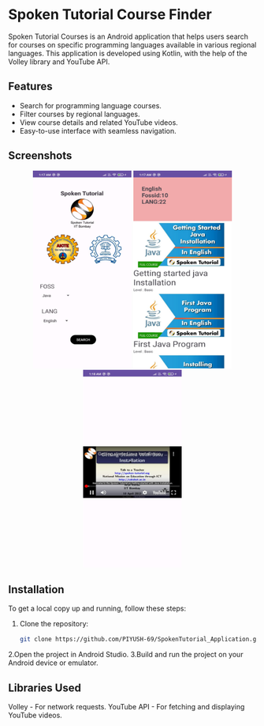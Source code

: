 # Spoken Tutorial Course Finder

Spoken Tutorial Courses is an Android application that helps users search for courses on specific programming languages available in various regional languages. This application is developed using Kotlin, with the help of the Volley library and YouTube API.

## Features
- Search for programming language courses.
- Filter courses by regional languages.
- View course details and related YouTube videos.
- Easy-to-use interface with seamless navigation.


## Screenshots

<p align="center">
  <img src="screenshots/HomeScreen.jpg" alt="Home Screen" width="200" height="400">
  <img src="screenshots/searchresults.jpg" alt="Search Results" width="200" height="400">
  <img src="screenshots/search_results.jpg" alt="Course Detailed Video" width="200" height="400">
</p>

## Installation

To get a local copy up and running, follow these steps:

1. Clone the repository:
   ```bash
   git clone https://github.com/PIYUSH-69/SpokenTutorial_Application.git
2.Open the project in Android Studio.
3.Build and run the project on your Android device or emulator.

## Libraries Used
Volley - For network requests.
YouTube API - For fetching and displaying YouTube videos.

   
